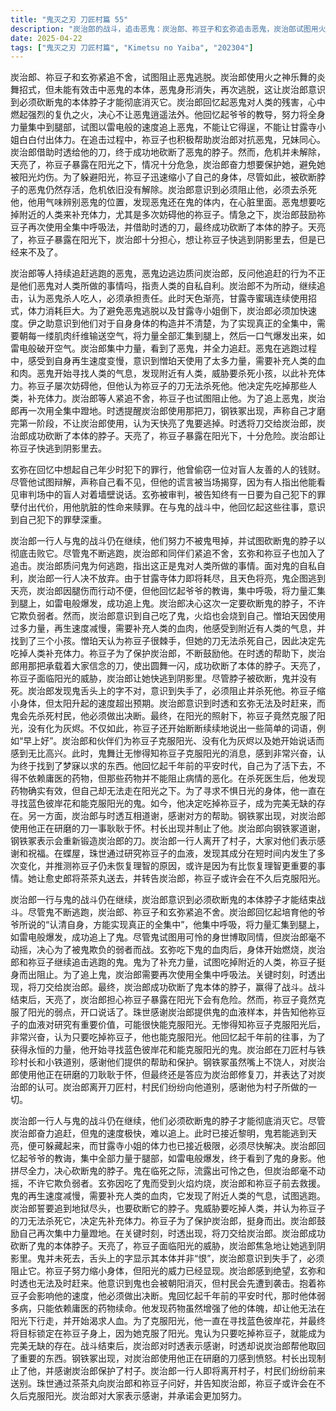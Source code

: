 ```yaml
---
title: "鬼灭之刃 刀匠村篇 55"
description: "炭治郎的战斗，追击恶鬼：炭治郎、祢豆子和玄弥追击恶鬼，炭治郎试图用火之神乐舞攻击，但未能击中鬼的本体。炭治郎的战斗，炭治郎的决心：炭治郎回忆起恶鬼对人类的残害，决心不让恶鬼逃脱，要为受害者复仇。炭治郎的战斗，集中力量：炭治郎回忆起爷爷的教导，试图将力量集中到腿上，以雷电般的速度追击恶鬼。炭治郎的战斗，祢豆子的帮助：祢豆子帮助炭治郎对抗恶鬼。炭治郎的战斗，钢铁冢的刀：炭治郎借助时透给他的刀，成功砍断了恶鬼的脖子。炭治郎的战斗，天亮时的危机：天亮了，祢豆子暴露在阳光下，炭治郎试图保护她。炭治郎的战斗，祢豆子的变化：祢豆子缩小身体以躲避阳光，但恶鬼仍然活着。恶鬼的行动，逃避与反击：恶鬼不断逃跑，并质问炭治郎为何要追赶，认为这正是他们对人类所做的事情。恶鬼的行动，寻找食物：恶鬼寻找人类的气息，企图通过吞噬人类来补充体力。恶鬼的行动，威胁与进食：恶鬼威胁要杀死小孩，并最终找到了人类作为食物。玄弥的回忆，偷盗事件：玄弥回忆起自己还是人类时，偷盗了盲人的钱财，并被指责毫无同情心。玄弥的回忆，辩解与反驳：玄弥试图辩解，但被揭穿了他的谎言，他实际上能够看见东西。玄弥的回忆，审判与救赎：玄弥回忆起自己被判刑，并被告知终有一日要为自己的罪行赎罪。祢豆子的转变，克服阳光：祢豆子克服了阳光的照射，没有化为灰烬。祢豆子的转变，恢复说话能力：祢豆子开始能够说一些简单的词语，如“早上好”。祢豆子的转变，众人的喜悦：炭治郎和伙伴们为祢豆子没事以及她开始说话而感到高兴。战斗的结束与后续，战斗胜利：炭治郎最终成功砍断了本体的脖子，赢得了战斗。战斗的结束与后续，珠世的研究：珠世感谢炭治郎提供鬼的血液样本，并告知他祢豆子的血液对研究有重要价值，可能很快能克服阳光。战斗的结束与后续，与刀匠村的告别：炭治郎与刀匠村的村民告别，感谢他们提供的帮助和保护。战斗的结束与后续，钢铁冢的傲娇：钢铁冢虽然嘴上不饶人，但最终还是答应为炭治郎修复刀，并表达了对炭治郎的认可。战斗的结束与后续，刀匠村的送别：炭治郎离开刀匠村，村民们纷纷向他道别，感谢他为村子所做的一切。鬼的起源，鬼舞辻无惨的回忆：鬼舞辻无惨回忆起千年前的平安时代，他体弱多病，依赖庸医的药物续命。鬼的起源，药物的副作用：无惨发现药物虽然能增强体魄，却让他无法在阳光下行走，开始渴求人血。鬼的起源，寻找蓝色彼岸花：无惨为了克服阳光，开始寻找蓝色彼岸花，并最终将目标锁定在祢豆子身上，因为她克服了阳光。"
date: 2025-04-22
tags: ["鬼灭之刃 刀匠村篇", "Kimetsu no Yaiba", "202304"]
---
```


炭治郎、祢豆子和玄弥紧追不舍，试图阻止恶鬼逃脱。炭治郎使用火之神乐舞的炎舞招式，但未能有效击中恶鬼的本体，恶鬼身形消失，再次逃脱，这让炭治郎意识到必须砍断鬼的本体脖子才能彻底消灭它。炭治郎回忆起恶鬼对人类的残害，心中燃起强烈的复仇之火，决心不让恶鬼逍遥法外。他回忆起爷爷的教导，努力将全身力量集中到腿部，试图以雷电般的速度追上恶鬼，不能让它得逞，不能让甘露寺小姐白白付出体力。在追击过程中，祢豆子也积极帮助炭治郎对抗恶鬼，兄妹同心。炭治郎借助时透给他的刀，终于成功地砍断了恶鬼的脖子。然而，危机并未解除，天亮了，祢豆子暴露在阳光之下，情况十分危急，炭治郎奋力想要保护她，避免她被阳光灼伤。为了躲避阳光，祢豆子迅速缩小了自己的身体，尽管如此，被砍断脖子的恶鬼仍然存活，危机依旧没有解除。炭治郎意识到必须阻止他，必须去杀死他，他用气味辨别恶鬼的位置，发现恶鬼还在鬼的体内，在心脏里面。恶鬼想要吃掉附近的人类来补充体力，尤其是多次妨碍他的祢豆子。情急之下，炭治郎鼓励祢豆子再次使用全集中呼吸法，并借助时透的刀，最终成功砍断了本体的脖子。天亮了，祢豆子暴露在阳光下，炭治郎十分担心，想让祢豆子快逃到阴影里去，但是已经来不及了。

炭治郎等人持续追赶逃跑的恶鬼，恶鬼边逃边质问炭治郎，反问他追赶的行为不正是他们恶鬼对人类所做的事情吗，指责人类的自私自利。炭治郎不为所动，继续追击，认为恶鬼杀人吃人，必须承担责任。此时天色渐亮，甘露寺蜜璃连续使用招式，体力消耗巨大。为了避免恶鬼逃脱以及甘露寺小姐倒下，炭治郎必须加快速度。伊之助意识到他们对于自身身体的构造并不清楚，为了实现真正的全集中，需要朝每一缕肌肉纤维输送空气，将力量全部汇集到腿上，然后一口气爆发出来，如雷电般破开空气。炭治郎集中力量，看到了恶鬼，并全力追赶。恶鬼在逃跑过程中，感受到自身再生速度变慢，意识到憎珀天使用了太多力量，需要补充人类的血和肉。恶鬼开始寻找人类的气息，发现附近有人类，威胁要杀死小孩，以此补充体力。祢豆子屡次妨碍他，但他认为祢豆子的刀无法杀死他。他决定先吃掉那些人类，补充体力。炭治郎等人紧追不舍，祢豆子也试图阻止他。为了追上恶鬼，炭治郎再一次用全集中蹬地。时透提醒炭治郎使用那把刀，钢铁冢出现，声称自己才磨完第一阶段，不让炭治郎使用，认为天快亮了鬼要逃掉。时透将刀交给炭治郎，炭治郎成功砍断了本体的脖子。天亮了，祢豆子暴露在阳光下，十分危险。炭治郎让祢豆子快逃到阴影里去。

玄弥在回忆中想起自己年少时犯下的罪行，他曾偷窃一位对盲人友善的人的钱财。尽管他试图辩解，声称自己看不见，但他的谎言被当场揭穿，因为有人指出他能看见审判场中的盲人对着墙壁说话。玄弥被审判，被告知终有一日要为自己犯下的罪孽付出代价，用他肮脏的性命来赎罪。在与鬼的战斗中，他回忆起这些往事，意识到自己犯下的罪孽深重。

炭治郎一行人与鬼的战斗仍在继续，他们努力不被鬼甩掉，并试图砍断鬼的脖子以彻底击败它。尽管鬼不断逃跑，炭治郎和同伴们紧追不舍，玄弥和祢豆子也加入了追击。炭治郎质问鬼为何逃跑，指出这正是鬼对人类所做的事情。面对鬼的自私自利，炭治郎一行人决不放弃。由于甘露寺体力即将耗尽，且天色将亮，鬼企图逃到天亮，炭治郎因腿伤而行动不便，但他回忆起爷爷的教诲，集中呼吸，将力量汇集到腿上，如雷电般爆发，成功追上鬼。炭治郎决心这次一定要砍断鬼的脖子，不许它欺负弱者。然而，炭治郎意识到自己吃了鬼，火焰也会烧到自己。憎珀天因使用过多力量，再生速度减慢，需要补充人类的血肉，他感受到附近有人类的气息，并找到了三个小孩。憎珀天认为祢豆子很棘手，但她的刀无法杀死自己，因此决定先吃掉人类补充体力。祢豆子为了保护炭治郎，不断鼓励他。在时透的帮助下，炭治郎用那把承载着大家信念的刀，使出圆舞一闪，成功砍断了本体的脖子。天亮了，祢豆子面临阳光的威胁，炭治郎让她快逃到阴影里。尽管脖子被砍断，鬼并没有死。炭治郎发现鬼舌头上的字不对，意识到失手了，必须阻止并杀死他。祢豆子缩小身体，但太阳升起的速度超出预期。炭治郎意识到时透和玄弥无法及时赶来，而鬼会先杀死村民，他必须做出决断。最终，在阳光的照射下，祢豆子竟然克服了阳光，没有化为灰烬。不仅如此，祢豆子还开始断断续续地说出一些简单的词语，例如“早上好”。炭治郎和伙伴们为祢豆子克服阳光、没有化为灰烬以及她开始说话而感到无比高兴。此时，鬼舞辻无惨得知祢豆子克服阳光的消息，感到非常兴奋，认为终于找到了梦寐以求的东西。他回忆起千年前的平安时代，自己为了活下去，不得不依赖庸医的药物，但那些药物并不能阻止病情的恶化。在杀死医生后，他发现药物确实有效，但自己却无法走在阳光之下。为了寻求不惧日光的身体，他一直在寻找蓝色彼岸花和能克服阳光的鬼。如今，他决定吃掉祢豆子，成为完美无缺的存在。另一方面，炭治郎与时透互相道谢，感谢对方的帮助。钢铁冢出现，对炭治郎使用他正在研磨的刀一事耿耿于怀。村长出现并制止了他。炭治郎向钢铁冢道谢，钢铁冢表示会重新锻造炭治郎的刀。炭治郎一行人离开了村子，大家对他们表示感谢和祝福。在蝶屋，珠世通过研究祢豆子的血液，发现其成分在短时间内发生了多次变化，并推测祢豆子仍未恢复理智的原因，或许是因为有比恢复理智更重要的事情。她让愈史郎将茶茶丸送去，并转告炭治郎，祢豆子或许会在不久后克服阳光。

炭治郎一行与鬼的战斗仍在继续，炭治郎意识到必须砍断鬼的本体脖子才能结束战斗。尽管鬼不断逃跑，炭治郎、祢豆子和玄弥紧追不舍。炭治郎回忆起培育他的爷爷所说的“认清自身，方能实现真正的全集中”，他集中呼吸，将力量汇集到腿上，如雷电般爆发，成功追上了鬼。尽管鬼试图用可怜的身世博取同情，但炭治郎毫不动摇，决心为了被鬼欺负的弱者而战。玄弥吃下鬼的血肉后，身体开始燃烧，炭治郎和祢豆子继续追击逃跑的鬼。鬼为了补充力量，试图吃掉附近的人类，祢豆子挺身而出阻止。为了追上鬼，炭治郎需要再次使用全集中呼吸法。关键时刻，时透出现，将刀交给炭治郎。最终，炭治郎成功砍断了鬼本体的脖子，赢得了战斗。战斗结束后，天亮了，炭治郎担心祢豆子暴露在阳光下会有危险。然而，祢豆子竟然克服了阳光的弱点，开口说话了。珠世感谢炭治郎提供鬼的血液样本，并告知他祢豆子的血液对研究有重要价值，可能很快能克服阳光。无惨得知祢豆子克服阳光后，非常兴奋，认为只要吃掉祢豆子，他也能克服阳光。他回忆起千年前的往事，为了获得永恒的力量，他开始寻找蓝色彼岸花和能克服阳光的鬼。炭治郎在刀匠村与铁珍村长和小铁道别，感谢他们提供的帮助和保护。钢铁冢虽然嘴上不饶人，对炭治郎使用他正在研磨的刀耿耿于怀，但最终还是答应为炭治郎修复刀，并表达了对炭治郎的认可。炭治郎离开刀匠村，村民们纷纷向他道别，感谢他为村子所做的一切。

炭治郎一行人与鬼的战斗仍在继续，他们必须砍断鬼的脖子才能彻底消灭它。尽管炭治郎奋力追赶，但鬼的速度极快，难以追上。此时已接近黎明，鬼若能逃到天亮，便可躲藏起来，而甘露寺小姐的体力也已接近极限，必须尽快解决。炭治郎回忆起爷爷的教诲，集中全部力量于腿部，如雷电般爆发，终于看到了鬼的身影。他拼尽全力，决心砍断鬼的脖子。鬼在临死之际，流露出可怜之色，但炭治郎毫不动摇，不许它欺负弱者。玄弥因吃了鬼而受到火焰灼烧，炭治郎和祢豆子前去救援。鬼的再生速度减慢，需要补充人类的血肉，它发现了附近人类的气息，试图逃跑。炭治郎誓要追到地狱尽头，也要砍断它的脖子。鬼威胁要吃掉人类，并认为祢豆子的刀无法杀死它，决定先补充体力。祢豆子为了保护炭治郎，挺身而出。炭治郎鼓励自己再次集中力量蹬地。在关键时刻，时透出现，将刀交给炭治郎。炭治郎成功砍断了鬼的本体脖子。天亮了，祢豆子面临阳光的威胁，炭治郎焦急地让她逃到阴影里。鬼并未死去，舌头上的字显示其本体并非“恨”，炭治郎意识到失手了，必须阻止它。祢豆子努力缩小身体，但阳光的威力已经显现。炭治郎感到绝望，玄弥和时透也无法及时赶来。他意识到鬼也会被朝阳消灭，但村民会先遭到袭击。抱着祢豆子会影响他的速度，他必须做出决断。鬼回忆起千年前的平安时代，那时他体弱多病，只能依赖庸医的药物续命。他发现药物虽然增强了他的体魄，却让他无法在阳光下行走，并开始渴求人血。为了克服阳光，他一直在寻找蓝色彼岸花，并最终将目标锁定在祢豆子身上，因为她克服了阳光。鬼认为只要吃掉祢豆子，就能成为完美无缺的存在。战斗结束后，炭治郎对时透表示感谢，时透却说炭治郎帮他取回了重要的东西。钢铁冢出现，对炭治郎使用他正在研磨的刀感到愤怒。村长出现制止了他，并感谢炭治郎保护了村子。炭治郎一行人即将离开村子，村民们纷纷前来送别。珠世通过茶茶丸向炭治郎和祢豆子问好，并告知炭治郎，祢豆子或许会在不久后克服阳光。炭治郎对大家表示感谢，并承诺会更加努力。